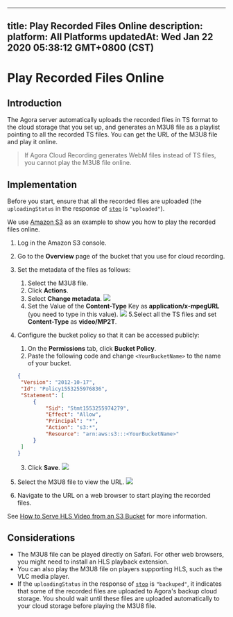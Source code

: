 
---
title: Play Recorded Files Online
description: 
platform: All Platforms
updatedAt: Wed Jan 22 2020 05:38:12 GMT+0800 (CST)
---
# Play Recorded Files Online
## Introduction

The Agora server automatically uploads the recorded files in TS format to the cloud storage that you set up, and generates an M3U8 file as a playlist pointing to all the recorded TS files. You can get the URL of the M3U8 file and play it online.

>If Agora Cloud Recording generates WebM files instead of TS files, you cannot play the M3U8 file online.

## Implementation

Before you start, ensure that all the recorded files are uploaded (the `uploadingStatus` in the response of [`stop`](../../en/cloud-recording/cloud_recording_api_rest.md) is `"uploaded"`).

We use [Amazon S3](https://aws.amazon.com/s3/) as an example to show you how to play the recorded files online.

1. Log in the Amazon S3 console.
2. Go to the **Overview** page of the bucket that you use for cloud recording. 
3. Set the metadata of the files as follows:
   1. Select the M3U8 file.
   2. Click **Actions**.
   3. Select **Change metadata**.
![](https://web-cdn.agora.io/docs-files/1556174648050)
   4. Set the Value of the **Content-Type** Key as **application/x-mpegURL** (you need to type in this value).
![](https://web-cdn.agora.io/docs-files/1556174883364)
  5.Select all the TS files and set **Content-Type** as **video/MP2T**.

4. Configure the bucket policy so that it can be accessed publicly:
    1. On the **Permissions** tab, click **Bucket Policy**.
    2. Paste the following code and change `<YourBucketName>` to the name of your bucket.
   ```json
   {
    "Version": "2012-10-17",
    "Id": "Policy1553255976836",
    "Statement": [
        {
            "Sid": "Stmt1553255974279",
            "Effect": "Allow",
            "Principal": "*",
            "Action": "s3:*",
            "Resource": "arn:aws:s3:::<YourBucketName>"
        }
    ]
   }
   ```
	3. Click **Save**.
	 ![](https://web-cdn.agora.io/docs-files/1556173842532)
5. Select the M3U8 file to view the URL.
![](https://web-cdn.agora.io/docs-files/1556174270602)

6. Navigate to the URL on a web browser to start playing the recorded files.

See [How to Serve HLS Video from an S3 Bucket](http://hlsbook.net/how-to-serve-hls-video-from-an-s3-bucket/) for more information.

## Considerations

- The M3U8 file can be played directly on Safari. For other web browsers, you might need to install an HLS playback extension.
- You can also play the M3U8 file on players supporting HLS, such as the VLC media player.
- If the `uploadingStatus` in the response of [`stop`](../../en/cloud-recording/cloud_recording_api_rest.md) is `"backuped"`, it indicates that some of the recorded files are uploaded to Agora's backup cloud storage. You should wait until these files are uploaded automatically to your cloud storage before playing the M3U8 file.
